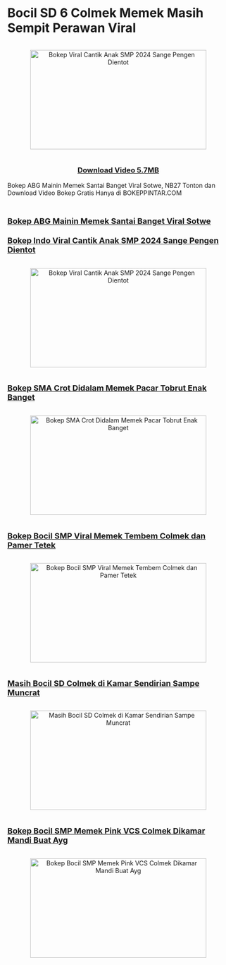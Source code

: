# Bocil SD 6 Colmek Memek Masih Sempit Perawan Viral
  <a href="https://alihkandulu.blogspot.com/2024/10/bokep-abg-mainin-memek-santai-banget.html" style="display: block; padding: 1em 0px; text-align: center;"><img alt="Bokep Viral Cantik Anak SMP 2024 Sange Pengen Dientot" border="0" data-original-height="180" data-original-width="320" height="225" src="https://blogger.googleusercontent.com/img/b/R29vZ2xl/AVvXsEhOxjDLzcjKx6xfmMUwuzr0fXGxPeNZMUV9dEOm_7D6rDlb85aZCBh_ixuwB4gWSwC5ikJy1xKIYoFuEeB21Y9iiK6UGwcVP-0Tm_FRCt6N-CSPDr71iANAEP1lBCJPsJa_6fIJQscFRJ7CrZI6rH1m_qBKZ_Sst-x_octUu6wDdfc4VUPAA9pM7WHetMk/s320/Bokep+ABG+Mainin+Memek+Santai+Banget+Viral+Sotwe.jpg" title="Bokep Viral Cantik Anak SMP 2024 Sange Pengen Dientot" width="400" /></a>

<h3 style="text-align: center;">
  <a href="https://terabox.link/s/1r6N9ITmXobH8CyRkn21X3w" target="_blank">Download Video 5.7MB</a>
</h3>

<p style="text-align: left;">
Bokep ABG Mainin Memek Santai Banget Viral Sotwe, NB27 Tonton dan Download Video Bokep Gratis Hanya di BOKEPPINTAR.COM
</p>
<p style="text-align: left;"><br /></p>
<p style="text-align: left;"><span style="font-size: large;"><b><a href="https://alihkandulu.blogspot.com">Bokep ABG Mainin Memek Santai Banget Viral Sotwe</a></b></span></p>


<!--No 1    Video Bokep Indonesia-->

<h3 style="text-align: left;">
  <a href="https://alihkandulu.blogspot.com/2024/10/bokep-viral-cantik-anak-smp-2024-sange.html" target="_blank"><span style="font-size: large;">
<b>Bokep Indo Viral Cantik Anak SMP 2024 Sange Pengen Dientot</b></span></a>
</h3>

<div class="separator" style="clear: both;">
  <a href="https://alihkandulu.blogspot.com/2024/10/bokep-viral-cantik-anak-smp-2024-sange.html" style="display: block; padding: 1em 0px; text-align: center;"><img alt="Bokep Viral Cantik Anak SMP 2024 Sange Pengen Dientot" border="0" data-original-height="180" data-original-width="320" height="225" src="https://blogger.googleusercontent.com/img/b/R29vZ2xl/AVvXsEhCJwJZspxt4ZChZwi6sPRiVtyBUexxdjjdhu06Prefta2J7I8Dz5q-DsMrY-wq9-1YGZrsQuUAa2LflsnLK1y0iqqKp-JquNmKOHAlE4HCWDzuwppejj8jyZCcSLggjcr-Mw3zRnu6xpRhPa6vTyIIin-QIx553iBLXgyuSA4ZwkA2p3vhd1sUFlne_nM/s320/Bokep+Viral+Cantik+Anak+SMP+2024+Sange+Pengen+Dientot.jpg" title="Bokep Viral Cantik Anak SMP 2024 Sange Pengen Dientot" width="400" /></a>
</div>



<!--No 2    Video Bokep Indonesia-->

<h3 style="text-align: left;">
  <a href="https://alihkandulu.blogspot.com/2024/10/bokep-sma-crot-didalam-memek-pacar.html" target="_blank"><span style="font-size: large;">
<b>Bokep SMA Crot Didalam Memek Pacar Tobrut Enak Banget</b></span></a>
</h3>

<div class="separator" style="clear: both;">
  <a href="https://alihkandulu.blogspot.com/2024/10/bokep-sma-crot-didalam-memek-pacar.html" style="display: block; padding: 1em 0px; text-align: center;"><img alt="Bokep SMA Crot Didalam Memek Pacar Tobrut Enak Banget" border="0" data-original-height="180" data-original-width="320" height="225" src="https://blogger.googleusercontent.com/img/b/R29vZ2xl/AVvXsEjnkM-eNJtE5Pi9WEDmjxCD8Bd8KBs2xLrNWNh-uG5H_L2Wuy_fis7XPZE9kGqNv2l5YKphm6USdo1Kz3cp8r25DZYy3n7o_jbXl-WEUEhFbi88v6LfBp4zQRIAvf3-rgHCugDc-ZRNvp_1O8dSynZQC3iJQnzAYdVOb4pd4YqhUEPwwQw9D75kyPMDy1A/s320/Bokep+SMA+Crot+Didalam+Memek+Pacar+Tobrut+Enak+Banget.webp" title="Bokep SMA Crot Didalam Memek Pacar Tobrut Enak Banget" width="400" /></a>
</div>


<!--No 3    Video Bokep Indonesia-->

<h3 style="text-align: left;">
  <a href="https://alihkandulu.blogspot.com/2024/10/bokep-memek-tembem-bocil-viral-colmek.html" target="_blank"><span style="font-size: large;">
<b>Bokep Bocil SMP Viral Memek Tembem Colmek dan Pamer Tetek</b></span></a>
</h3>   
   
<div class="separator" style="clear: both;">
  <a href="https://alihkandulu.blogspot.com/2024/10/bokep-memek-tembem-bocil-viral-colmek.html" style="display: block; padding: 1em 0px; text-align: center;"><img alt="Bokep Bocil SMP Viral Memek Tembem Colmek dan Pamer Tetek" border="0" data-original-height="180" data-original-width="320" height="225" src="https://blogger.googleusercontent.com/img/b/R29vZ2xl/AVvXsEjWogfHRq-WDW1TVaEniNpp4MwDX_GSJmEUF6EsujurVenvbzKA8eXbNoZ-HZGyVuP7awu_-mR7r9g-n9sHZIOorQ93xvWTJOnD0ckdWcyJUxJYz6TpfOPfUfDImdHuSPC0aeJUAWYSIpx8XjHMJierY2ynlVe4cGDFaY03924qhbnFcbn_msXjUOmmAb0/s320/Bokep+Bocil+SMP+Viral+Memek+Tembem+Colmek+dan+Pamer+Tetek.jpg" title="Bokep Bocil SMP Viral Memek Tembem Colmek dan Pamer Tetek" width="400" /></a>
</div>



<!--No 4    Video Bokep Indonesia-->
 
<h3 style="text-align: left;">
  <a href="https://alihkandulu.blogspot.com/2024/10/masih-bocil-sd-colmek-di-kamar.html" target="_blank"><span style="font-size: large;">
<b>Masih Bocil SD Colmek di Kamar Sendirian Sampe Muncrat</b></span></a>
</h3>

<div class="separator" style="clear: both;">
  <a href="https://alihkandulu.blogspot.com/2024/10/masih-bocil-sd-colmek-di-kamar.html" style="display: block; padding: 1em 0px; text-align: center;"><img alt="Masih Bocil SD Colmek di Kamar Sendirian Sampe Muncrat" border="0" data-original-height="180" data-original-width="320" height="225" src="https://blogger.googleusercontent.com/img/b/R29vZ2xl/AVvXsEhZAgKBMLjx1BCfm-BRnrkSCUhRNRFuHomMXDze6mzZa6T628WxrEkLv75n7kV2vY-w0xAKg2MaXf0kqx2-Zpt7sStOd3f-8tOJu9aKz2L0sqqQTzYMjjNRS5_6LgqSYj9w8zREXCTHdeOI2DvLyPQPc3m_HyRTldYTCiIHurqBjSRgJmxOUxkowbZ-F3c/s320/Masih+Bocil+SD+Colmek+di+Kamar+Sendirian+Sampe+Muncrat.webp" title="Masih Bocil SD Colmek di Kamar Sendirian Sampe Muncrat" width="400" /></a>
</div>



<!--No 5    Video Bokep Indonesia-->

<h3 style="text-align: left;">
  <a href="https://alihkandulu.blogspot.com/2024/10/bocil-memek-pink-vcs-colmek-dikamar.html" target="_blank"><span style="font-size: large;">
<b>Bokep Bocil SMP Memek Pink VCS Colmek Dikamar Mandi Buat Ayg</b></span></a>
</h3>

<div class="separator" style="clear: both;">
  <a href="https://alihkandulu.blogspot.com/2024/10/bocil-memek-pink-vcs-colmek-dikamar.html" style="display: block; padding: 1em 0px; text-align: center;"><img alt="Bokep Bocil SMP Memek Pink VCS Colmek Dikamar Mandi Buat Ayg" border="0" data-original-height="180" data-original-width="320" height="225" src="https://blogger.googleusercontent.com/img/b/R29vZ2xl/AVvXsEhce9-WqGP4O-IT32SG_X4WLKAZbxMqTG67hbRWwd0GYMoV2ASOUT4fE5inY6qG0P7NjbXGzmvxg9COZfwB5ge_yBW5_SNLC1nrB3uwRIXH6r7-NxSeRTenzpkd-HC4yldqriNaTLJjQfFYZFb_0eUHGnq0XnxiuwxCu7FbgvA3xB1xsz2vn17jYHfPVTA/s320/Bokep+Bocil+SMP+Memek+Pink+VCS+Colmek+Dikamar+Mandi+Buat+Ayg.jpg" title="Bokep Bocil SMP Memek Pink VCS Colmek Dikamar Mandi Buat Ayg" width="400" /></a>
</div>

